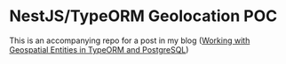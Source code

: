 # NestJS/TypeORM Geolocation POC

This is an accompanying repo for a post in my blog ([Working with Geospatial Entities in TypeORM and PostgreSQL](https://danielclas.com/2024/06/09/working-with-geospatial-entities-in-typeorm-and-postgresql/))

